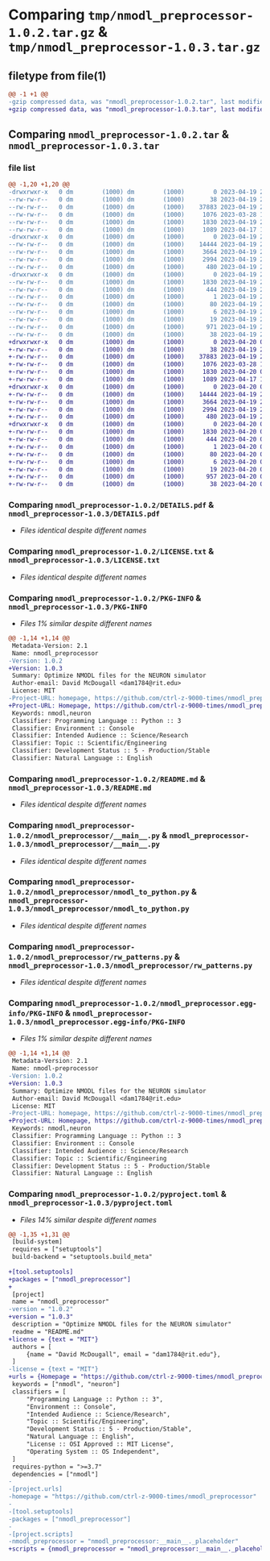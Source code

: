 # Comparing `tmp/nmodl_preprocessor-1.0.2.tar.gz` & `tmp/nmodl_preprocessor-1.0.3.tar.gz`

## filetype from file(1)

```diff
@@ -1 +1 @@
-gzip compressed data, was "nmodl_preprocessor-1.0.2.tar", last modified: Wed Apr 19 23:45:51 2023, max compression
+gzip compressed data, was "nmodl_preprocessor-1.0.3.tar", last modified: Thu Apr 20 00:16:27 2023, max compression
```

## Comparing `nmodl_preprocessor-1.0.2.tar` & `nmodl_preprocessor-1.0.3.tar`

### file list

```diff
@@ -1,20 +1,20 @@
-drwxrwxr-x   0 dm        (1000) dm        (1000)        0 2023-04-19 23:45:51.358063 nmodl_preprocessor-1.0.2/
--rw-rw-r--   0 dm        (1000) dm        (1000)       38 2023-04-19 23:44:54.000000 nmodl_preprocessor-1.0.2/.gitignore
--rw-rw-r--   0 dm        (1000) dm        (1000)    37883 2023-04-19 23:02:12.000000 nmodl_preprocessor-1.0.2/DETAILS.pdf
--rw-rw-r--   0 dm        (1000) dm        (1000)     1076 2023-03-28 16:31:04.000000 nmodl_preprocessor-1.0.2/LICENSE.txt
--rw-rw-r--   0 dm        (1000) dm        (1000)     1830 2023-04-19 23:45:51.358063 nmodl_preprocessor-1.0.2/PKG-INFO
--rw-rw-r--   0 dm        (1000) dm        (1000)     1089 2023-04-17 16:48:55.000000 nmodl_preprocessor-1.0.2/README.md
-drwxrwxr-x   0 dm        (1000) dm        (1000)        0 2023-04-19 23:45:51.358063 nmodl_preprocessor-1.0.2/nmodl_preprocessor/
--rw-rw-r--   0 dm        (1000) dm        (1000)    14444 2023-04-19 23:31:48.000000 nmodl_preprocessor-1.0.2/nmodl_preprocessor/__main__.py
--rw-rw-r--   0 dm        (1000) dm        (1000)     3664 2023-04-19 22:43:58.000000 nmodl_preprocessor-1.0.2/nmodl_preprocessor/nmodl_to_python.py
--rw-rw-r--   0 dm        (1000) dm        (1000)     2994 2023-04-19 23:30:29.000000 nmodl_preprocessor-1.0.2/nmodl_preprocessor/rw_patterns.py
--rw-rw-r--   0 dm        (1000) dm        (1000)      480 2023-04-19 21:45:07.000000 nmodl_preprocessor-1.0.2/nmodl_preprocessor/utils.py
-drwxrwxr-x   0 dm        (1000) dm        (1000)        0 2023-04-19 23:45:51.358063 nmodl_preprocessor-1.0.2/nmodl_preprocessor.egg-info/
--rw-rw-r--   0 dm        (1000) dm        (1000)     1830 2023-04-19 23:45:51.000000 nmodl_preprocessor-1.0.2/nmodl_preprocessor.egg-info/PKG-INFO
--rw-rw-r--   0 dm        (1000) dm        (1000)      444 2023-04-19 23:45:51.000000 nmodl_preprocessor-1.0.2/nmodl_preprocessor.egg-info/SOURCES.txt
--rw-rw-r--   0 dm        (1000) dm        (1000)        1 2023-04-19 23:45:51.000000 nmodl_preprocessor-1.0.2/nmodl_preprocessor.egg-info/dependency_links.txt
--rw-rw-r--   0 dm        (1000) dm        (1000)       80 2023-04-19 23:45:51.000000 nmodl_preprocessor-1.0.2/nmodl_preprocessor.egg-info/entry_points.txt
--rw-rw-r--   0 dm        (1000) dm        (1000)        6 2023-04-19 23:45:51.000000 nmodl_preprocessor-1.0.2/nmodl_preprocessor.egg-info/requires.txt
--rw-rw-r--   0 dm        (1000) dm        (1000)       19 2023-04-19 23:45:51.000000 nmodl_preprocessor-1.0.2/nmodl_preprocessor.egg-info/top_level.txt
--rw-rw-r--   0 dm        (1000) dm        (1000)      971 2023-04-19 23:36:20.000000 nmodl_preprocessor-1.0.2/pyproject.toml
--rw-rw-r--   0 dm        (1000) dm        (1000)       38 2023-04-19 23:45:51.358063 nmodl_preprocessor-1.0.2/setup.cfg
+drwxrwxr-x   0 dm        (1000) dm        (1000)        0 2023-04-20 00:16:27.435535 nmodl_preprocessor-1.0.3/
+-rw-rw-r--   0 dm        (1000) dm        (1000)       38 2023-04-19 23:44:54.000000 nmodl_preprocessor-1.0.3/.gitignore
+-rw-rw-r--   0 dm        (1000) dm        (1000)    37883 2023-04-19 23:02:12.000000 nmodl_preprocessor-1.0.3/DETAILS.pdf
+-rw-rw-r--   0 dm        (1000) dm        (1000)     1076 2023-03-28 16:31:04.000000 nmodl_preprocessor-1.0.3/LICENSE.txt
+-rw-rw-r--   0 dm        (1000) dm        (1000)     1830 2023-04-20 00:16:27.435535 nmodl_preprocessor-1.0.3/PKG-INFO
+-rw-rw-r--   0 dm        (1000) dm        (1000)     1089 2023-04-17 16:48:55.000000 nmodl_preprocessor-1.0.3/README.md
+drwxrwxr-x   0 dm        (1000) dm        (1000)        0 2023-04-20 00:16:27.431535 nmodl_preprocessor-1.0.3/nmodl_preprocessor/
+-rw-rw-r--   0 dm        (1000) dm        (1000)    14444 2023-04-19 23:31:48.000000 nmodl_preprocessor-1.0.3/nmodl_preprocessor/__main__.py
+-rw-rw-r--   0 dm        (1000) dm        (1000)     3664 2023-04-19 22:43:58.000000 nmodl_preprocessor-1.0.3/nmodl_preprocessor/nmodl_to_python.py
+-rw-rw-r--   0 dm        (1000) dm        (1000)     2994 2023-04-19 23:30:29.000000 nmodl_preprocessor-1.0.3/nmodl_preprocessor/rw_patterns.py
+-rw-rw-r--   0 dm        (1000) dm        (1000)      480 2023-04-19 21:45:07.000000 nmodl_preprocessor-1.0.3/nmodl_preprocessor/utils.py
+drwxrwxr-x   0 dm        (1000) dm        (1000)        0 2023-04-20 00:16:27.431535 nmodl_preprocessor-1.0.3/nmodl_preprocessor.egg-info/
+-rw-rw-r--   0 dm        (1000) dm        (1000)     1830 2023-04-20 00:16:27.000000 nmodl_preprocessor-1.0.3/nmodl_preprocessor.egg-info/PKG-INFO
+-rw-rw-r--   0 dm        (1000) dm        (1000)      444 2023-04-20 00:16:27.000000 nmodl_preprocessor-1.0.3/nmodl_preprocessor.egg-info/SOURCES.txt
+-rw-rw-r--   0 dm        (1000) dm        (1000)        1 2023-04-20 00:16:27.000000 nmodl_preprocessor-1.0.3/nmodl_preprocessor.egg-info/dependency_links.txt
+-rw-rw-r--   0 dm        (1000) dm        (1000)       80 2023-04-20 00:16:27.000000 nmodl_preprocessor-1.0.3/nmodl_preprocessor.egg-info/entry_points.txt
+-rw-rw-r--   0 dm        (1000) dm        (1000)        6 2023-04-20 00:16:27.000000 nmodl_preprocessor-1.0.3/nmodl_preprocessor.egg-info/requires.txt
+-rw-rw-r--   0 dm        (1000) dm        (1000)       19 2023-04-20 00:16:27.000000 nmodl_preprocessor-1.0.3/nmodl_preprocessor.egg-info/top_level.txt
+-rw-rw-r--   0 dm        (1000) dm        (1000)      957 2023-04-20 00:16:03.000000 nmodl_preprocessor-1.0.3/pyproject.toml
+-rw-rw-r--   0 dm        (1000) dm        (1000)       38 2023-04-20 00:16:27.435535 nmodl_preprocessor-1.0.3/setup.cfg
```

### Comparing `nmodl_preprocessor-1.0.2/DETAILS.pdf` & `nmodl_preprocessor-1.0.3/DETAILS.pdf`

 * *Files identical despite different names*

### Comparing `nmodl_preprocessor-1.0.2/LICENSE.txt` & `nmodl_preprocessor-1.0.3/LICENSE.txt`

 * *Files identical despite different names*

### Comparing `nmodl_preprocessor-1.0.2/PKG-INFO` & `nmodl_preprocessor-1.0.3/PKG-INFO`

 * *Files 1% similar despite different names*

```diff
@@ -1,14 +1,14 @@
 Metadata-Version: 2.1
 Name: nmodl_preprocessor
-Version: 1.0.2
+Version: 1.0.3
 Summary: Optimize NMODL files for the NEURON simulator
 Author-email: David McDougall <dam1784@rit.edu>
 License: MIT
-Project-URL: homepage, https://github.com/ctrl-z-9000-times/nmodl_preprocessor
+Project-URL: Homepage, https://github.com/ctrl-z-9000-times/nmodl_preprocessor
 Keywords: nmodl,neuron
 Classifier: Programming Language :: Python :: 3
 Classifier: Environment :: Console
 Classifier: Intended Audience :: Science/Research
 Classifier: Topic :: Scientific/Engineering
 Classifier: Development Status :: 5 - Production/Stable
 Classifier: Natural Language :: English
```

### Comparing `nmodl_preprocessor-1.0.2/README.md` & `nmodl_preprocessor-1.0.3/README.md`

 * *Files identical despite different names*

### Comparing `nmodl_preprocessor-1.0.2/nmodl_preprocessor/__main__.py` & `nmodl_preprocessor-1.0.3/nmodl_preprocessor/__main__.py`

 * *Files identical despite different names*

### Comparing `nmodl_preprocessor-1.0.2/nmodl_preprocessor/nmodl_to_python.py` & `nmodl_preprocessor-1.0.3/nmodl_preprocessor/nmodl_to_python.py`

 * *Files identical despite different names*

### Comparing `nmodl_preprocessor-1.0.2/nmodl_preprocessor/rw_patterns.py` & `nmodl_preprocessor-1.0.3/nmodl_preprocessor/rw_patterns.py`

 * *Files identical despite different names*

### Comparing `nmodl_preprocessor-1.0.2/nmodl_preprocessor.egg-info/PKG-INFO` & `nmodl_preprocessor-1.0.3/nmodl_preprocessor.egg-info/PKG-INFO`

 * *Files 1% similar despite different names*

```diff
@@ -1,14 +1,14 @@
 Metadata-Version: 2.1
 Name: nmodl-preprocessor
-Version: 1.0.2
+Version: 1.0.3
 Summary: Optimize NMODL files for the NEURON simulator
 Author-email: David McDougall <dam1784@rit.edu>
 License: MIT
-Project-URL: homepage, https://github.com/ctrl-z-9000-times/nmodl_preprocessor
+Project-URL: Homepage, https://github.com/ctrl-z-9000-times/nmodl_preprocessor
 Keywords: nmodl,neuron
 Classifier: Programming Language :: Python :: 3
 Classifier: Environment :: Console
 Classifier: Intended Audience :: Science/Research
 Classifier: Topic :: Scientific/Engineering
 Classifier: Development Status :: 5 - Production/Stable
 Classifier: Natural Language :: English
```

### Comparing `nmodl_preprocessor-1.0.2/pyproject.toml` & `nmodl_preprocessor-1.0.3/pyproject.toml`

 * *Files 14% similar despite different names*

```diff
@@ -1,35 +1,31 @@
 [build-system]
 requires = ["setuptools"]
 build-backend = "setuptools.build_meta"
 
+[tool.setuptools]
+packages = ["nmodl_preprocessor"]
+
 [project]
 name = "nmodl_preprocessor"
-version = "1.0.2"
+version = "1.0.3"
 description = "Optimize NMODL files for the NEURON simulator"
 readme = "README.md"
+license = {text = "MIT"}
 authors = [
     {name = "David McDougall", email = "dam1784@rit.edu"},
 ]
-license = {text = "MIT"}
+urls = {Homepage = "https://github.com/ctrl-z-9000-times/nmodl_preprocessor"}
 keywords = ["nmodl", "neuron"]
 classifiers = [
     "Programming Language :: Python :: 3",
     "Environment :: Console",
     "Intended Audience :: Science/Research",
     "Topic :: Scientific/Engineering",
     "Development Status :: 5 - Production/Stable",
     "Natural Language :: English",
     "License :: OSI Approved :: MIT License",
     "Operating System :: OS Independent",
 ]
 requires-python = ">=3.7"
 dependencies = ["nmodl"]
-
-[project.urls]
-homepage = "https://github.com/ctrl-z-9000-times/nmodl_preprocessor"
-
-[tool.setuptools]
-packages = ["nmodl_preprocessor"]
-
-[project.scripts]
-nmodl_preprocessor = "nmodl_preprocessor:__main__._placeholder"
+scripts = {nmodl_preprocessor = "nmodl_preprocessor:__main__._placeholder"}
```

